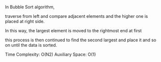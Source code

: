 In Bubble Sort algorithm, 

<p>traverse from left and compare adjacent elements and the higher one is placed at right side. </p>
<p>In this way, the largest element is moved to the rightmost end at first</p>
<p>this process is then continued to find the second largest and place it and so on until the data is sorted.</p>
Time Complexity: O(N2)
Auxiliary Space: O(1)
